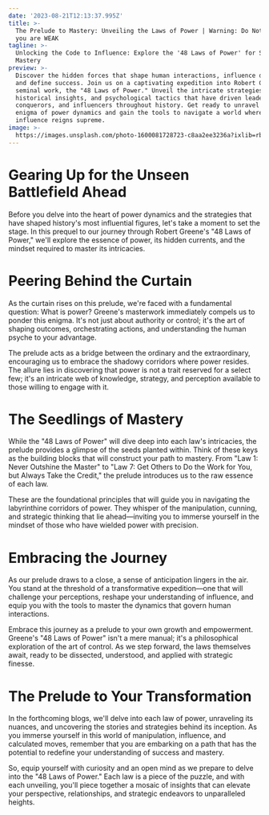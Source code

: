```yaml
---
date: '2023-08-21T12:13:37.995Z'
title: >-
  The Prelude to Mastery: Unveiling the Laws of Power | Warning: Do Not Read if
  you are WEAK
tagline: >-
  Unlocking the Code to Influence: Explore the '48 Laws of Power' for Strategic
  Mastery
preview: >-
  Discover the hidden forces that shape human interactions, influence decisions,
  and define success. Join us on a captivating expedition into Robert Greene's
  seminal work, the "48 Laws of Power." Unveil the intricate strategies,
  historical insights, and psychological tactics that have driven leaders,
  conquerors, and influencers throughout history. Get ready to unravel the
  enigma of power dynamics and gain the tools to navigate a world where
  influence reigns supreme.
image: >-
  https://images.unsplash.com/photo-1600081728723-c8aa2ee3236a?ixlib=rb-4.0.3&ixid=M3wxMjA3fDB8MHxwaG90by1wYWdlfHx8fGVufDB8fHx8fA%3D%3D&auto=format&fit=crop&w=687&q=80
---
```

# Gearing Up for the Unseen Battlefield Ahead

Before you delve into the heart of power dynamics and the strategies that have shaped history's most influential figures, let's take a moment to set the stage. In this prequel to our journey through Robert Greene's "48 Laws of Power," we'll explore the essence of power, its hidden currents, and the mindset required to master its intricacies.


# Peering Behind the Curtain

As the curtain rises on this prelude, we're faced with a fundamental question: What is power? Greene's masterwork immediately compels us to ponder this enigma. It's not just about authority or control; it's the art of shaping outcomes, orchestrating actions, and understanding the human psyche to your advantage.

The prelude acts as a bridge between the ordinary and the extraordinary, encouraging us to embrace the shadowy corridors where power resides. The allure lies in discovering that power is not a trait reserved for a select few; it's an intricate web of knowledge, strategy, and perception available to those willing to engage with it.


# The Seedlings of Mastery

While the "48 Laws of Power" will dive deep into each law's intricacies, the prelude provides a glimpse of the seeds planted within. Think of these keys as the building blocks that will construct your path to mastery. From "Law 1: Never Outshine the Master" to "Law 7: Get Others to Do the Work for You, but Always Take the Credit," the prelude introduces us to the raw essence of each law.

These are the foundational principles that will guide you in navigating the labyrinthine corridors of power. They whisper of the manipulation, cunning, and strategic thinking that lie ahead—inviting you to immerse yourself in the mindset of those who have wielded power with precision.


# Embracing the Journey

As our prelude draws to a close, a sense of anticipation lingers in the air. You stand at the threshold of a transformative expedition—one that will challenge your perceptions, reshape your understanding of influence, and equip you with the tools to master the dynamics that govern human interactions.

Embrace this journey as a prelude to your own growth and empowerment. Greene's "48 Laws of Power" isn't a mere manual; it's a philosophical exploration of the art of control. As we step forward, the laws themselves await, ready to be dissected, understood, and applied with strategic finesse.


# The Prelude to Your Transformation

In the forthcoming blogs, we'll delve into each law of power, unraveling its nuances, and uncovering the stories and strategies behind its inception. As you immerse yourself in this world of manipulation, influence, and calculated moves, remember that you are embarking on a path that has the potential to redefine your understanding of success and mastery.

So, equip yourself with curiosity and an open mind as we prepare to delve into the "48 Laws of Power." Each law is a piece of the puzzle, and with each unveiling, you'll piece together a mosaic of insights that can elevate your perspective, relationships, and strategic endeavors to unparalleled heights.
